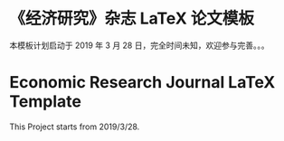# 《经济研究》杂志 LaTeX 论文模板

本模板计划启动于 2019 年 3 月 28 日，完全时间未知，欢迎参与完善。。。


# Economic Research Journal LaTeX Template


This Project starts from 2019/3/28.
